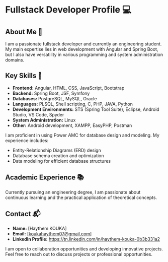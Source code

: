 # Fullstack Developer Profile 💻

## About Me 🚀

I am a passionate fullstack developer and currently an engineering student. My main expertise lies in web development with Angular and Spring Boot, but I also have versatility in various programming and system administration domains.

## Key Skills 🔧

- **Frontend:** Angular, HTML, CSS, JavaScript, Bootstrap
- **Backend:** Spring Boot, JSF, Symfony
- **Databases:** PostgreSQL, MySQL, Oracle
- **Languages:** PLSQL, Shell scripting, C, PHP, JAVA, Python
- **Development Environments:** STS (Spring Tool Suite), Eclipse, Android Studio, VS Code, Spyder
- **System Administration:** Linux
- **Other:** Android development, XAMPP, EasyPHP, Postman

I am proficient in using Power AMC for database design and modeling. My experience includes:

- Entity-Relationship Diagrams (ERD) design
- Database schema creation and optimization
- Data modeling for efficient database structures

## Academic Experience 📚

Currently pursuing an engineering degree, I am passionate about continuous learning and the practical application of theoretical concepts.


## Contact 📬

- **Name:** [Haythem KOUKA]
- **Email:** [koukahaythem07@gmail.com]
- **LinkedIn Profile:** https://tn.linkedin.com/in/haythem-kouka-0b3b331a2
 
I am open to collaboration opportunities and developing innovative projects. Feel free to reach out to discuss projects or professional opportunities.
